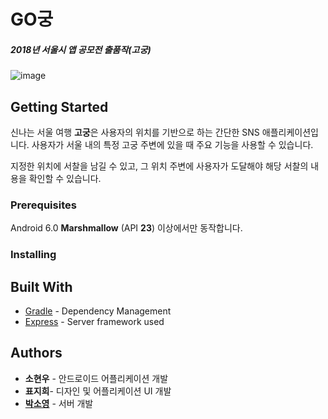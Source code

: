 # GO궁

##### **2018년 서울시 앱 공모전 출품작(고궁)**

![image](https://github.com/kongzo/android-client/blob/master/resource/main.png)


## Getting Started

신나는 서울 여행 **고궁**은 사용자의 위치를 기반으로 하는 간단한 SNS 애플리케이션입니다. 사용자가 서울 내의 특정 고궁 주변에 있을 때 주요 기능을 사용할 수 있습니다.

지정한 위치에 서찰을 남길 수 있고, 그 위치 주변에 사용자가 도달해야 해당 서찰의 내용을 확인할 수 있습니다.



### Prerequisites

Android 6.0 **Marshmallow** (API **23**) 이상에서만 동작합니다.



### Installing

 

## Built With

- [Gradle](https://github.com/gradle/gradle) - Dependency Management
- [Express](https://github.com/expressjs/express) - Server framework used



## Authors

- **소현우** - 안드로이드 어플리케이션 개발
- **표지희**- 디자인 및 어플리케이션 UI 개발
- [**박소영**](https://github.com/3457soso) - 서버 개발
